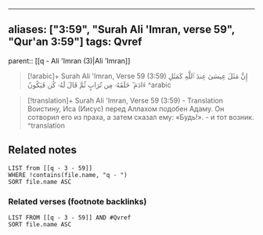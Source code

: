 
---
aliases: ["3:59", "Surah Ali 'Imran, verse 59", "Qur'an 3:59"]
tags: Qvref
---

parent:: [[q - Ali 'Imran (3)|Ali 'Imran]]

> [!arabic]+ Surah Ali 'Imran, Verse 59 (3:59)
> <span class="quran-arabic">إِنَّ مَثَلَ عِيسَىٰ عِندَ ٱللَّهِ كَمَثَلِ ءَادَمَ ۖ خَلَقَهُۥ مِن تُرَابٍ ثُمَّ قَالَ لَهُۥ كُن فَيَكُونُ</span>
^arabic

> [!translation]+ Surah Ali 'Imran, Verse 59 (3:59) - Translation
> Воистину, Иса (Иисус) перед Аллахом подобен Адаму. Он сотворил его из праха, а затем сказал ему: «Будь!». - и тот возник.
^translation



## Related notes
```dataview
LIST from [[q - 3 - 59]]
WHERE !contains(file.name, "q - ")
SORT file.name ASC
```

### Related verses (footnote backlinks)
```dataview
LIST FROM [[q - 3 - 59]] AND #Qvref
SORT file.name ASC
```

